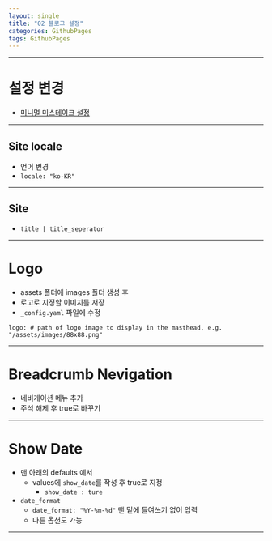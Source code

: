 ```yaml
---
layout: single
title: "02 블로그 설정" 
categories: GithubPages
tags: GithubPages
---
```

---
# 설정 변경
- [미니멀 미스테이크 설정](https://mmistakes.github.io/minimal-mistakes/docs/configuration/)
---
## Site locale
- 언어 변경
- `locale: "ko-KR"`
---
## Site
- `title | title_seperator`
---
# Logo
- assets 폴더에 images 폴더 생성 후
- 로고로 지정할 이미지를 저장
- `_config.yaml` 파일에 수정
```
logo: # path of logo image to display in the masthead, e.g. "/assets/images/88x88.png"
```
---
# Breadcrumb Nevigation
- 네비게이션 메뉴 추가
- 주석 해제 후 true로 바꾸기
---
# Show Date
- 맨 아래의 defaults 에서
	- values에 `show_date`를 작성 후 true로 지정
		- `show_date : ture`
- `date_format`
	- `date_format: "%Y-%m-%d"` 맨 밑에 들여쓰기 없이 입력
	- 다른 옵션도 가능
---
